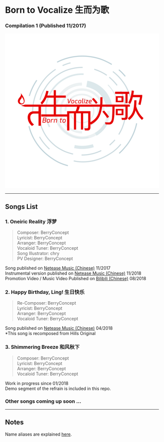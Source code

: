 # Born to Vocalize 生而为歌

### Compilation 1 (Published 11/2017)

![Born to Vocalize Cover Image](https://github.com/BerryConcept/works-of-music/blob/master/Compilation%201%20-%20Born%20to%20Vocalize%20(生而为歌)/Born%20to%20Vocalize%20(Cover).png)

---

## Songs List

### 1. Oneiric Reality 浮梦 

> Composer: BerryConcept<br/>
> Lyricist: BerryConcept<br/>
> Arranger: BerryConcept<br/>
> Vocaloid Tuner: BerryConcept<br/>
> Song Illustrator: chry<br/>
> PV Designer: BerryConcept<br/>

Song published on [Netease Music (Chinese)](https://music.163.com/#/song?id=517218614) 11/2017<br/>
Instrumental version published on [Netease Music (Chinese)](https://music.163.com/#/song?id=1329695230) 11/2018<br/>
Promotion Video / Music Video Published on [Bilibili (Chinese)](https://www.bilibili.com/video/av29492490/) 08/2018<br/>

### 2. Happy Birthday, Ling! 生日快乐

> Re-Composer: BerryConcept<br/>
> Lyricist: BerryConcept<br/>
> Arranger: BerryConcept<br/>
> Vocaloid Tuner: BerryConcept<br/>

Song published on [Netease Music (Chinese)](https://music.163.com/#/song?id=552176689) 04/2018<br/> 
\*This song is recomposed from Hills Original

### 3. Shimmering Breeze 和风秋下

> Composer: BerryConcept<br/>
> Lyricist: BerryConcept<br/>
> Arranger: BerryConcept<br/>
> Vocaloid Tuner: BerryConcept<br/>

Work in progress since 01/2018<br/>
Demo segment of the refrain is included in this repo.

### Other songs coming up soon ...

---

## Notes

Name aliases are explained [here](https://github.com/BerryConcept/works-of-music#notes).